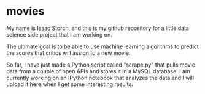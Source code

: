 # movies

My name is Isaac Storch, and this is my github repository for a little data science side project that I am working on.

The ultimate goal is to be able to use machine learning algorithms to predict the scores that critics will assign to a new movie.

So far, I have just made a Python script called "scrape.py" that pulls movie data from a couple of open APIs and stores it in a MySQL database. I am currently working on an IPython notebook that analyzes the data and I will upload it here when I get some interesting results.